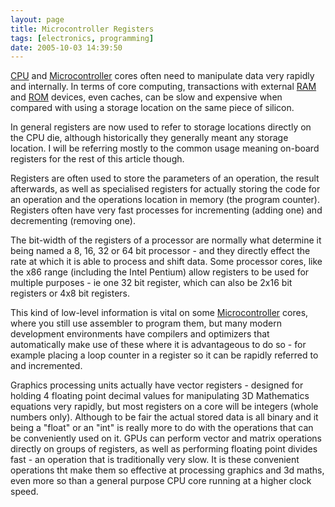 ```yaml
---
layout: page
title: Microcontroller Registers
tags: [electronics, programming]
date: 2005-10-03 14:39:50
---
```

[CPU](/wiki/microprocessor.html "Central Processing Unit") and [Microcontroller](/wiki/microcontroller.html "A programmable digital controller (or ") cores often need to manipulate data very rapidly and internally. In terms of core computing, transactions with external [RAM](/wiki/ram.html "Random Access Memory") and [ROM](/wiki/rom.html "Read Only Memory") devices, even caches, can be slow and expensive when compared with using a storage location on the same piece of silicon.

In general registers are now used to refer to storage locations directly on the CPU die, although historically they generally meant any storage location. I will be referring mostly to the common usage meaning on-board registers for the rest of this article though.

Registers are often used to store the parameters of an operation, the result afterwards, as well as specialised registers for actually storing the code for an operation and the operations location in memory (the program counter). Registers often have very fast processes for incrementing (adding one) and decrementing (removing one).

The bit-width of the registers of a processor are normally what determine it being named a 8, 16, 32 or 64 bit processor - and they directly effect the rate at which it is able to process and shift data. Some processor cores, like the x86 range (including the Intel Pentium) allow registers to be used for multiple purposes - ie one 32 bit register, which can also be 2x16 bit registers or 4x8 bit registers.

This kind of low-level information is vital on some [Microcontroller](/wiki/microcontroller.html "A programmable digital controller (or ") cores, where you still use assembler to program them, but many modern development environments have compilers and optimizers that automatically make use of these where it is advantageous to do so - for example placing a loop counter in a register so it can be rapidly referred to and incremented.

Graphics processing units actually have vector registers - designed for holding 4 floating point decimal values for manipulating 3D Mathematics equations very rapidly, but most registers on a core will be integers (whole numbers only). Although to be fair the actual stored data is all binary and it being a "float" or an "int" is really more to do with the operations that can be conveniently used on it. GPUs can perform vector and matrix operations directly on groups of registers, as well as performing floating point divides fast - an operation that is traditionally very slow. It is these convenient operations tht make them so effective at processing graphics and 3d maths, even more so than a general purpose CPU core running at a higher clock speed.
